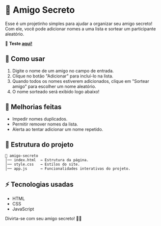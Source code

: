 # 🎉 Amigo Secreto

Esse é um projetinho simples para ajudar a organizar seu amigo secreto! Com ele, você pode adicionar nomes a uma lista e sortear um participante aleatório.

🔗 **Teste [aqui!](https://luizvitor.com.br/amigo-secreto)**

## 🚀 Como usar

1. Digite o nome de um amigo no campo de entrada.
2. Clique no botão "Adicionar" para incluí-lo na lista.
3. Quando todos os nomes estiverem adicionados, clique em "Sortear amigo" para escolher um nome aleatório.
4. O nome sorteado será exibido logo abaixo!

## 🎈 Melhorias feitas

- Impedir nomes duplicados.
- Permitir remover nomes da lista.
- Alerta ao tentar adicionar um nome repetido.

## 📂 Estrutura do projeto
```plaintext
📁 amigo-secreto
│── index.html  → Estrutura da página.
│── style.css   → Estilos do site.
│── app.js      → Funcionalidades interativas do projeto.
```

## ⚡ Tecnologias usadas

- HTML
- CSS
- JavaScript

Divirta-se com seu amigo secreto! 🎁😃
